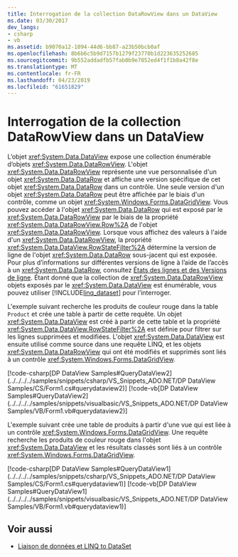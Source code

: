 ```yaml
---
title: Interrogation de la collection DataRowView dans un DataView
ms.date: 03/30/2017
dev_langs:
- csharp
- vb
ms.assetid: b9070a12-1094-44d6-bb87-a23b50bcb0af
ms.openlocfilehash: 8b6b6c5b9d7157b1279f23770b1d223635252685
ms.sourcegitcommit: 9b552addadfb57fab0b9e7852ed4f1f1b8a42f8e
ms.translationtype: MT
ms.contentlocale: fr-FR
ms.lasthandoff: 04/23/2019
ms.locfileid: "61651829"
---
```

# <a name="querying-the-datarowview-collection-in-a-dataview"></a>Interrogation de la collection DataRowView dans un DataView
L’objet <xref:System.Data.DataView> expose une collection énumérable d’objets <xref:System.Data.DataRowView>. L'objet <xref:System.Data.DataRowView> représente une vue personnalisée d'un objet <xref:System.Data.DataRow> et affiche une version spécifique de cet objet <xref:System.Data.DataRow> dans un contrôle. Une seule version d'un objet <xref:System.Data.DataRow> peut être affichée par le biais d'un contrôle, comme un objet <xref:System.Windows.Forms.DataGridView>. Vous pouvez accéder à l'objet <xref:System.Data.DataRow> qui est exposé par le <xref:System.Data.DataRowView> par le biais de la propriété <xref:System.Data.DataRowView.Row%2A> de l'objet <xref:System.Data.DataRowView>. Lorsque vous affichez des valeurs à l'aide d'un <xref:System.Data.DataRowView>, la propriété <xref:System.Data.DataView.RowStateFilter%2A> détermine la version de ligne de l'objet <xref:System.Data.DataRow> sous-jacent qui est exposée. Pour plus d’informations sur différentes versions de ligne à l’aide de l’accès à un <xref:System.Data.DataRow>, consultez [États des lignes et des Versions de ligne](../../../../docs/framework/data/adonet/dataset-datatable-dataview/row-states-and-row-versions.md). Étant donné que la collection de <xref:System.Data.DataRowView> objets exposés par le <xref:System.Data.DataView> est énumérable, vous pouvez utiliser [!INCLUDE[linq_dataset](../../../../includes/linq-dataset-md.md)] pour l’interroger.  
  
 L'exemple suivant recherche les produits de couleur rouge dans la table `Product` et crée une table à partir de cette requête. Un objet <xref:System.Data.DataView> est créé à partir de cette table et la propriété <xref:System.Data.DataView.RowStateFilter%2A> est définie pour filtrer sur les lignes supprimées et modifiées. L'objet <xref:System.Data.DataView> est ensuite utilisé comme source dans une requête LINQ, et les objets <xref:System.Data.DataRowView> qui ont été modifiés et supprimés sont liés à un contrôle <xref:System.Windows.Forms.DataGridView>.  
  
 [!code-csharp[DP DataView Samples#QueryDataView2](../../../../samples/snippets/csharp/VS_Snippets_ADO.NET/DP DataView Samples/CS/Form1.cs#querydataview2)]
 [!code-vb[DP DataView Samples#QueryDataView2](../../../../samples/snippets/visualbasic/VS_Snippets_ADO.NET/DP DataView Samples/VB/Form1.vb#querydataview2)]  
  
 L'exemple suivant crée une table de produits à partir d'une vue qui est liée à un contrôle <xref:System.Windows.Forms.DataGridView>. Une requête recherche les produits de couleur rouge dans l'objet <xref:System.Data.DataView> et les résultats classés sont liés à un contrôle <xref:System.Windows.Forms.DataGridView>.  
  
 [!code-csharp[DP DataView Samples#QueryDataView1](../../../../samples/snippets/csharp/VS_Snippets_ADO.NET/DP DataView Samples/CS/Form1.cs#querydataview1)]
 [!code-vb[DP DataView Samples#QueryDataView1](../../../../samples/snippets/visualbasic/VS_Snippets_ADO.NET/DP DataView Samples/VB/Form1.vb#querydataview1)]  
  
## <a name="see-also"></a>Voir aussi

- [Liaison de données et LINQ to DataSet](../../../../docs/framework/data/adonet/data-binding-and-linq-to-dataset.md)
